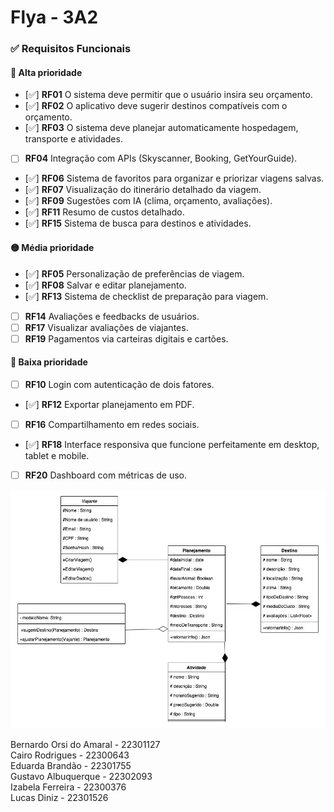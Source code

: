 # Flya - 3A2

### ✅ Requisitos Funcionais

#### 🔺 Alta prioridade
- [✅] **RF01** O sistema deve permitir que o usuário insira seu orçamento.
- [✅] **RF02** O aplicativo deve sugerir destinos compatíveis com o orçamento.
- [✅] **RF03** O sistema deve planejar automaticamente hospedagem, transporte e atividades.
- [ ] **RF04** Integração com APIs (Skyscanner, Booking, GetYourGuide).
- [✅] **RF06** Sistema de favoritos para organizar e priorizar viagens salvas.
- [✅] **RF07** Visualização do itinerário detalhado da viagem.
- [✅] **RF09** Sugestões com IA (clima, orçamento, avaliações).
- [✅] **RF11** Resumo de custos detalhado.
- [✅] **RF15** Sistema de busca para destinos e atividades.

#### 🟡 Média prioridade
- [✅] **RF05** Personalização de preferências de viagem.
- [✅] **RF08** Salvar e editar planejamento.
- [✅] **RF13** Sistema de checklist de preparação para viagem.
- [ ] **RF14** Avaliações e feedbacks de usuários.
- [ ] **RF17** Visualizar avaliações de viajantes.
- [ ] **RF19** Pagamentos via carteiras digitais e cartões.

#### 🔻 Baixa prioridade
- [ ] **RF10** Login com autenticação de dois fatores.
- [✅] **RF12** Exportar planejamento em PDF.
- [ ] **RF16** Compartilhamento em redes sociais.
- [✅] **RF18** Interface responsiva que funcione perfeitamente em desktop, tablet e mobile.
- [ ] **RF20** Dashboard com métricas de uso.

![Diagrama de Classes](src/assets/diagramadeclasses.png)

Bernardo Orsi do Amaral - 22301127  
Cairo Rodrigues - 22300643  
Eduarda Brandão - 22301755  
Gustavo Albuquerque - 22302093  
Izabela Ferreira - 22300376  
Lucas Diniz - 22301526  
